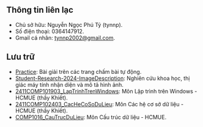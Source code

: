 ## Thông tin liên lạc
- Chủ sở hữu: Nguyễn Ngọc Phú Tỷ (tynnp).
- Số điện thoại: 0364147912.
- Gmail cá nhân: tynnp2002@gmail.com.

## Lưu trữ
- [Practice](https://github.com/tynnp/Practice): Bài giải trên các trang chấm bài tự động.
- [Student-Research-2024-ImageDescription](https://github.com/tynnp/Student-Research-2024-ImageDescription): Nghiên cứu khoa học, thị giác máy tính nhận diện và mô tả hình ảnh.
- [2411COMP101903_LapTrinhTrenWindows](https://github.com/tynnp/2411COMP101903_LapTrinhTrenWindows): Môn Lập trình trên Windows - HCMUE (thầy Khiết).
- [2411COMP102403_CacHeCoSoDuLieu](https://github.com/tynnp/2411COMP102403_CacHeCoSoDuLieu): Môn Các hệ cơ sở dữ liệu - HCMUE (thầy Khiết).
- [COMP1016_CauTrucDuLieu](https://github.com/tynnp/COMP1601_CauTrucDuLieu): Môn Cấu trúc dữ liệu - HCMUE.
